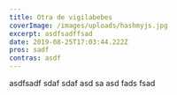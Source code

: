 ```yaml
---
title: Otra de vigilabebes
coverImage: /images/uploads/hashmyjs.jpg
excerpt: asdfsadffsad
date: 2019-08-25T17:03:44.222Z
pros: sadf
contras: asdf
---
```

asdfsadf sdaf sdaf asd sa asd fads fsad

